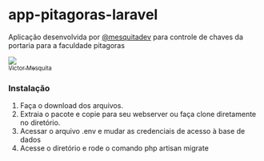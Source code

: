 # app-pitagoras-laravel
Aplicação desenvolvida por [@mesquitadev](https://github.com/mesquitadev) para controle de chaves da portaria para a faculdade pitagoras

[<img src="https://avatars.githubusercontent.com/mesquitadev?s=115"><br><sub>Victor Mesquita</sub>](https://github.com/mesquitadev)

### Instalação
1. Faça o download dos arquivos.
2. Extraia o pacote e copie para seu webserver ou  faça clone diretamente no diretório.
3. Acessar o arquivo .env e mudar as credenciais de acesso à base de dados
4. Acesse o diretório e rode o comando php artisan migrate
